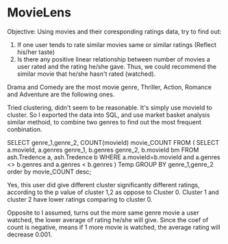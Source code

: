 # MovieLens

Objective: Using movies and their coresponding ratings data, try to find out:
1. If one user tends to rate similar movies same or similar ratings (Reflect his/her taste)
2. Is there any positive linear relationship between number of movies a user rated and the rating he/she gave.
Thus, we could recommend the similar movie that he/she hasn't rated (watched).

Drama and Comedy are the most movie genre, Thriller, Action, Romance and Adventure are the following ones.

Tried clustering, didn't seem to be reasonable. It's simply use movieId to cluster. So I exported the data into SQL, and use market basket analysis similar methoid, to combine two genres to find out the most frequent conbination.

SELECT genre_1,genre_2, COUNT(movieId) movie_COUNT FROM ( SELECT a.movieId, a.genres genre_1, b.genres genre_2, b.movieId bm FROM ash.Tredence a, ash.Tredence b WHERE a.movieId=b.movieId and a.genres <> b.genres and a.genres < b.genres ) Temp GROUP BY genre_1,genre_2 order by movie_COUNT desc;

Yes, this user did give different cluster significantly different ratings, according to the p value of cluster 1,2 as oppose to Cluster 0. Cluster 1 and cluster 2 have lower ratings comparing to cluster 0.

Opposite to I assumed, turns out the more same genre movie a user watched, the lower average of rating he/she will give. Since the coef of count is negative, means if 1 more movie is watched, the average rating will decrease 0.001.
